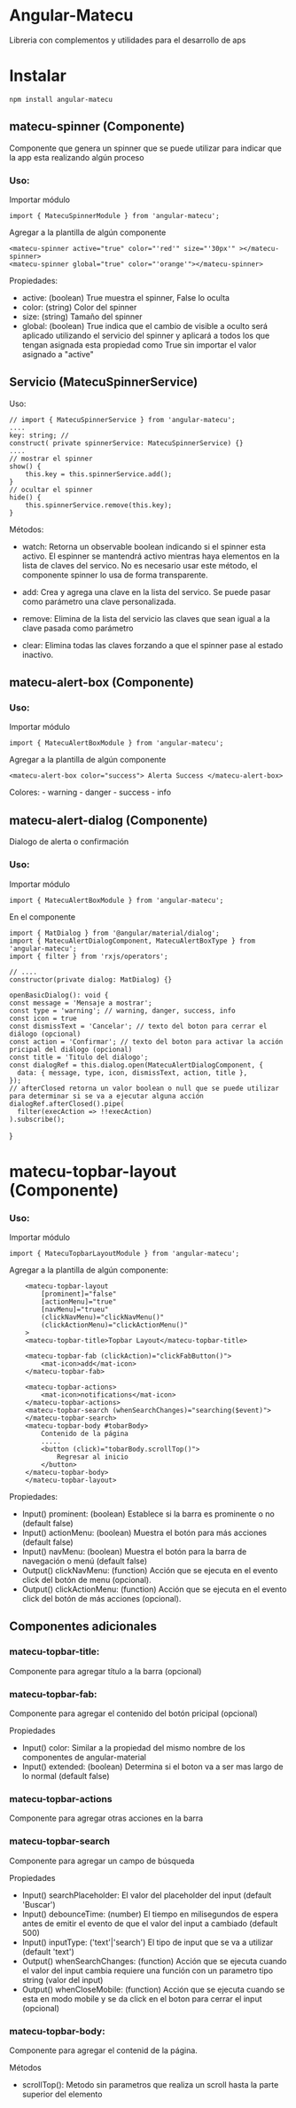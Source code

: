 # Angular-Matecu

Libreria con complementos y utilidades  para el desarrollo de aps


# Instalar

    npm install angular-matecu


## matecu-spinner (Componente)
 

Componente que genera un spinner que se puede utilizar para indicar que la app esta realizando algún proceso

### Uso:

Importar módulo

    import { MatecuSpinnerModule } from 'angular-matecu';

Agregar a la plantilla de algún componente 

    <matecu-spinner active="true" color="'red'" size="'30px'" ></matecu-spinner>
    <matecu-spinner global="true" color="'orange'"></matecu-spinner>

Propiedades:

- active: (boolean) True muestra el spinner, False lo oculta
- color: (string) Color del spinner
- size: (string) Tamaño del spinner
- global: (boolean) True indica que el cambio de visible a oculto será aplicado utilizando el servicio del spinner y aplicará a todos los que tengan asignada esta propiedad como True sin importar el valor asignado a "active"

## Servicio (MatecuSpinnerService)

Uso:

    // import { MatecuSpinnerService } from 'angular-matecu';
    ....
    key: string; // 
    construct( private spinnerService: MatecuSpinnerService) {}
    ....
    // mostrar el spinner
    show() {
        this.key = this.spinnerService.add();
    } 
    // ocultar el spinner
    hide() {
        this.spinnerService.remove(this.key);
    }
    
Métodos:

- watch: Retorna un observable boolean indicando si el spinner esta activo. El espinner se mantendrá activo mientras haya elementos en la lista de claves del servico. No es necesario usar este método, el componente spinner lo usa de forma transparente.

- add: Crea y agrega una clave en la lista del servico. Se puede pasar como parámetro una clave personalizada.

- remove: Elimina de la lista del servicio las claves que sean igual a la clave pasada como parámetro 

- clear: Elimina todas las claves forzando a que el spinner pase al estado inactivo.



## matecu-alert-box (Componente)



### Uso:

Importar módulo

    import { MatecuAlertBoxModule } from 'angular-matecu';

Agregar a la plantilla de algún componente 

    <matecu-alert-box color="success"> Alerta Success </matecu-alert-box>

Colores: 
    - warning
    - danger
    - success
    - info

## matecu-alert-dialog (Componente)

Dialogo de alerta o confirmación

### Uso:

Importar módulo

    import { MatecuAlertBoxModule } from 'angular-matecu';

En el componente

    import { MatDialog } from '@angular/material/dialog';
    import { MatecuAlertDialogComponent, MatecuAlertBoxType } from 'angular-matecu';
    import { filter } from 'rxjs/operators';

    // .... 
    constructor(private dialog: MatDialog) {}

    openBasicDialog(): void {
    const message = 'Mensaje a mostrar';
    const type = 'warning'; // warning, danger, success, info
    const icon = true
    const dismissText = 'Cancelar'; // texto del boton para cerrar el diálogo (opcional)
    const action = 'Confirmar'; // texto del boton para activar la acción pricipal del diálogo (opcional)
    const title = 'Titulo del diálogo';
    const dialogRef = this.dialog.open(MatecuAlertDialogComponent, {
      data: { message, type, icon, dismissText, action, title },
    });
    // afterClosed retorna un valor boolean o null que se puede utilizar para determinar si se va a ejecutar alguna acción
    dialogRef.afterClosed().pipe(
      filter(execAction => !!execAction)
    ).subscribe();

  }


# matecu-topbar-layout (Componente)

### Uso:

Importar módulo

    import { MatecuTopbarLayoutModule } from 'angular-matecu';


Agregar a la plantilla de algún componente:

        <matecu-topbar-layout
            [prominent]="false"
            [actionMenu]="true"
            [navMenu]="trueu"
            (clickNavMenu)="clickNavMenu()"
            (clickActionMenu)="clickActionMenu()"
        >
        <matecu-topbar-title>Topbar Layout</matecu-topbar-title>
  
        <matecu-topbar-fab (clickAction)="clickFabButton()">
            <mat-icon>add</mat-icon>
        </matecu-topbar-fab>

        <matecu-topbar-actions>
            <mat-icon>notifications</mat-icon>
        </matecu-topbar-actions>
        <matecu-topbar-search (whenSearchChanges)="searching($event)">
        </matecu-topbar-search>
        <matecu-topbar-body #tobarBody>
            Contenido de la página
            .....
            <button (click)="tobarBody.scrollTop()">
                Regresar al inicio
            </button>
        </matecu-topbar-body>
        </matecu-topbar-layout>

Propiedades:

- Input() prominent: (boolean) Establece si la barra es prominente o no (default false)
- Input() actionMenu: (boolean) Muestra el botón para más acciones (default false)
- Input() navMenu: (boolean) Muestra el botón para la barra de navegación o menú (default false)
- Output()  clickNavMenu: (function) Acción que se ejecuta en el evento click del botón de menu (opcional).
- Output()  clickActionMenu: (function) Acción que se ejecuta en el evento click del botón de más acciones (opcional).

## Componentes adicionales

### matecu-topbar-title: 

Componente para agregar título a la barra (opcional)
### matecu-topbar-fab: 
Componente para agregar el contenido del botón pricipal (opcional)

Propiedades

- Input() color: Similar a la propiedad del mismo nombre de los componentes de angular-material
- Input() extended: (boolean) Determina si el boton va a ser mas largo de lo normal (default false)

### matecu-topbar-actions
Componente  para agregar otras acciones en la barra

### matecu-topbar-search
Componente para agregar un campo de búsqueda

Propiedades

- Input() searchPlaceholder: El valor del placeholder del input (default 'Buscar')
- Input() debounceTime: (number) El tiempo en milisegundos de espera antes de emitir el evento de que el valor del input a cambiado (default 500)
- Input() inputType: ('text'|'search') El tipo de input que se va a utilizar (default 'text')
- Output() whenSearchChanges: (function) Acción que se ejecuta cuando el valor del input cambia requiere una función con un parametro tipo string (valor del input)
- Output() whenCloseMobile: (function) Acción que se ejecuta cuando se esta en modo mobile y se da click en el boton para cerrar el input (opcional)


### matecu-topbar-body: 
Componente para agregar el contenid de la página.

Métodos

- scrollTop(): Metodo sin parametros que realiza un scroll hasta la parte superior del elemento


